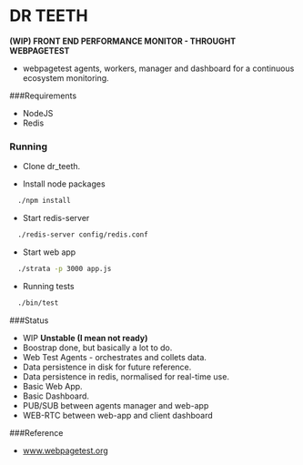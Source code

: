 # DR TEETH 
__(WIP) FRONT END PERFORMANCE MONITOR - THROUGHT WEBPAGETEST__

- webpagetest agents, workers, manager and dashboard for a continuous ecosystem monitoring.

###Requirements
- NodeJS
- Redis

### Running
- Clone dr_teeth.

- Install node packages
``` bash
  ./npm install
```
- Start redis-server
``` bash
  ./redis-server config/redis.conf
```
- Start web app
``` bash
  ./strata -p 3000 app.js
```
- Running tests
``` bash
  ./bin/test
```


###Status
- WIP __Unstable (I mean not ready)__
- Boostrap done, but basically a lot to do.
- Web Test Agents - orchestrates and collets data.
- Data persistence in disk for future reference.
- Data persistence in redis, normalised for real-time use.
- Basic Web App.
- Basic Dashboard.
- PUB/SUB between agents manager and web-app
- WEB-RTC between web-app and client dashboard


###Reference
- www.webpagetest.org

